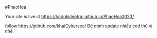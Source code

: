 #PhaoHoa

Your site is live at https://hadokideptrai.github.io/PhaoHoa2023/

follow https://github.com/khaiCybersec/  Để mình update nhiều cod thú vị nhé
